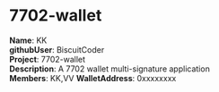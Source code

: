 # 7702-wallet

**Name**: KK  
**githubUser**: BiscuitCoder  
**Project**: 7702-wallet  
**Description**: A 7702 wallet multi-signature application  
**Members**: KK,VV
**WalletAddress**: 0xxxxxxxx